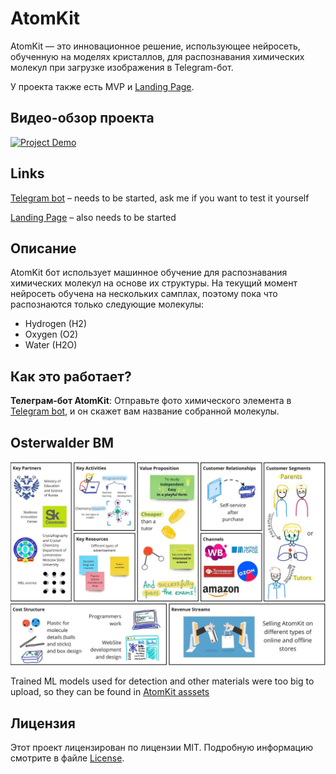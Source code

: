 # AtomKit

AtomKit — это инновационное решение, использующее нейросеть, обученную на моделях кристаллов, для распознавания химических молекул при загрузке изображения в Telegram-бот.

У проекта также есть MVP и [Landing Page](http://atomkit.tilda.ws/page39900186.html).

## Видео-обзор проекта

[![Project Demo](https://img.youtube.com/vi/Qpn-B8iyyzQ/0.jpg)](https://www.youtube.com/watch?v=Qpn-B8iyyzQ)

## Links

[Telegram bot](https://t.me/atomkitscan_bot) – needs to be started, ask me if you want to test it yourself

[Landing Page](http://atomkit.tilda.ws/page39900186.html) – also needs to be started

## Описание

AtomKit бот использует машинное обучение для распознавания химических молекул на основе их структуры. На текущий момент нейросеть обучена на нескольких самплах, поэтому пока что распознаются только следующие молекулы:
- Hydrogen (H2)
- Oxygen (O2)
- Water (H2O)

## Как это работает?

**Телеграм-бот AtomKit**: Отправьте фото химического элемента в [Telegram bot](https://t.me/atomkitscan_bot), и он скажет вам название собранной молекулы.

## Osterwalder BM 

![Osterwalder BM](osterwalder.jpg)

Trained ML models used for detection and other materials were too big to upload, so they can be found in [AtomKit asssets](https://disk.yandex.ru/d/MOP1_nM5Do5y7A)


## Лицензия
Этот проект лицензирован по лицензии MIT. Подробную информацию смотрите в файле [License](/LICENSE).

